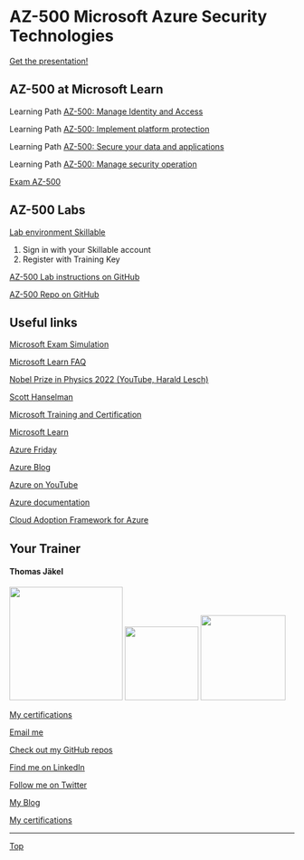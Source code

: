 # AZ-500 Microsoft Azure Security Technologies

[Get the presentation!](pdf/)


## AZ-500 at Microsoft Learn

Learning Path [AZ-500: Manage Identity and Access](https://learn.microsoft.com/en-us/training/paths/manage-identity-access/)

Learning Path [AZ-500: Implement platform protection](https://learn.microsoft.com/en-us/training/paths/implement-platform-protection/)

Learning Path [AZ-500: Secure your data and applications](https://learn.microsoft.com/en-us/training/paths/secure-your-data-applications/)

Learning Path [AZ-500: Manage security operation](https://learn.microsoft.com/en-us/training/paths/manage-security-operation/)

[Exam AZ-500](https://docs.microsoft.com/en-us/learn/certifications/exams/az-500)



## AZ-500 Labs

[Lab environment Skillable](https://brainymotion.learnondemand.net) 

1. Sign in with your Skillable account 
2. Register with Training Key


[AZ-500 Lab instructions on GitHub](https://microsoftlearning.github.io/AZ500-AzureSecurityTechnologies/)

[AZ-500 Repo on GitHub](https://github.com/MicrosoftLearning/AZ500-AzureSecurityTechnologies)





## Useful links

[Microsoft Exam Simulation](https://aka.ms/examdemo)

[Microsoft Learn FAQ](https://learn.microsoft.com/en-us/training/support/faq?pivots=general)

[Nobel Prize in Physics 2022 (YouTube, Harald Lesch)](https://www.youtube.com/watch?v=-F8VFBrq1uU)

[Scott Hanselman](https://www.hanselman.com/)

[Microsoft Training and Certification](https://aka.ms/traincertposter)

[Microsoft Learn](https://docs.microsoft.com/en-us/learn/)

[Azure Friday](https://docs.microsoft.com/en-us/shows/azure-friday/)

[Azure Blog](https://azure.microsoft.com/en-us/blog/)

[Azure on YouTube](https://www.youtube.com/c/MicrosoftAzure)

[Azure documentation](https://docs.microsoft.com/en-us/azure/)

[Cloud Adoption Framework for Azure](https://docs.microsoft.com/en-us/azure/cloud-adoption-framework/)


##  Your Trainer
#### Thomas Jäkel

<img src="https://download69118.blob.core.windows.net/anon/Profilbild.jpg" width="200"/>
<a href="https://www.credly.com/badges/c1fe9e82-60d2-4268-8204-3709479a2bf9/public_url"><img src="https://download69118.blob.core.windows.net/anon/MCT-badge.png" width="130"/></a>
<a href="https://www.credly.com/badges/fc4737d8-923a-4d37-8f1a-497c08a7c1ff/public_url"><img src="https://download69118.blob.core.windows.net/anon/AAI-badge.png" width="150"/></a>

[My certifications](https://www.credly.com/users/thomas-jakel)

[Email me](mailto:thomas.jaekel@brainymotion.de?subject=AZ-500)

[Check out my GitHub repos](https://github.com/www42)

[Find me on LinkedIn](https://linkedin.com/in/tjkkll)

[Follow me on Twitter](https://twitter.com/tjkkll)

[My Blog](https://blog.az.training)

[My certifications](https://www.credly.com/users/thomas-jakel)

---

[Top](#az-500-microsoft-azure-security-technologies)